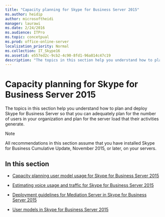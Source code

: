 ```yaml
---
title: "Capacity planning for Skype for Business Server 2015"
ms.author: heidip
author: microsoftheidi
manager: laurawi
ms.date: 2/24/2016
ms.audience: ITPro
ms.topic: concetpual
ms.prod: office-online-server
localization_priority: Normal
ms.collection: IT_Skype16
ms.assetid: e557ed2c-9cb2-4c90-8fd1-96a814c47c19
description: "The topics in this section help you understand how to plan and deploy Skype for Business Server so that you can adequately plan for the number of users in your organization and plan for the server load that their activities generate."
---
```


# Capacity planning for Skype for Business Server 2015
 
The topics in this section help you understand how to plan and deploy Skype for Business Server so that you can adequately plan for the number of users in your organization and plan for the server load that their activities generate. 
  
> [!NOTE]
> All recommendations in this section assume that you have installed Skype for Business Cumulative Update, November 2015, or later, on your servers. 
  
## In this section

- [Capacity planning user model usage for Skype for Business Server 2015](user-model.md)
    
- [Estimating voice usage and traffic for Skype for Business Server 2015](estimating-voice-traffic.md)
    
- [Deployment guidelines for Mediation Server in Skype for Business Server 2015](mediation-server-deployment-guidelines.md)
    
- [User models in Skype for Business Server 2015](user-models.md)
    


